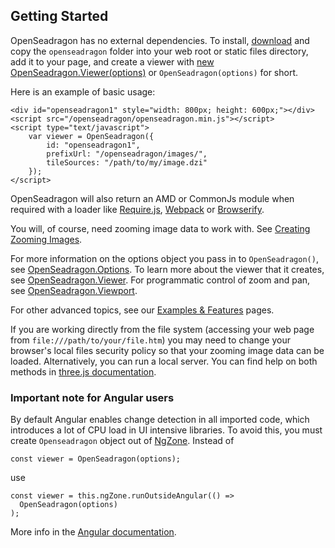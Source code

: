 ## Getting Started

OpenSeadragon has no external dependencies. To install, [download](../#download) and copy the `openseadragon` folder into your web root or static files directory, add it to your page, and create a viewer with [new OpenSeadragon.Viewer(options)](OpenSeadragon.Viewer.html#Viewer) or `OpenSeadragon(options)` for short.

Here is an example of basic usage:

    <div id="openseadragon1" style="width: 800px; height: 600px;"></div>
    <script src="/openseadragon/openseadragon.min.js"></script>
    <script type="text/javascript">
        var viewer = OpenSeadragon({
            id: "openseadragon1",
            prefixUrl: "/openseadragon/images/",
            tileSources: "/path/to/my/image.dzi"
        });
    </script>

OpenSeadragon will also return an AMD or CommonJs module when required with a loader like [Require.js](http://requirejs.org/), [Webpack](https://webpack.github.io/) or [Browserify](http://browserify.org/).

You will, of course, need zooming image data to work with. See [Creating Zooming Images](/examples/creating-zooming-images/).

For more information on the options object you pass in to `OpenSeadragon()`, see [OpenSeadragon.Options](OpenSeadragon.html#.Options). To learn more about the viewer that it creates, see [OpenSeadragon.Viewer](OpenSeadragon.Viewer.html). For programmatic control of zoom and pan, see [OpenSeadragon.Viewport](OpenSeadragon.Viewport.html).

For other advanced topics, see our [Examples & Features](../#examples-and-features) pages.


If you are working directly from the file system (accessing your web page from `file:///path/to/your/file.htm`) you may need to change your browser's local files security policy so that your zooming image data can be loaded. Alternatively, you can run a local server. You can find help on both methods in [three.js documentation](https://threejs.org/docs/#manual/introduction/How-to-run-things-locally).

### Important note for Angular users

By default Angular enables change detection in all imported code, which introduces a lot of CPU load in UI intensive libraries. To avoid this, you must create `Openseadragon` object out of [NgZone](https://angular.io/guide/zone). Instead of

    const viewer = OpenSeadragon(options);

use

    const viewer = this.ngZone.runOutsideAngular(() =>
      OpenSeadragon(options)
    );

More info in the [Angular documentation](https://angular.io/guide/zone#ngzone-run-and-runoutsideofangular).

